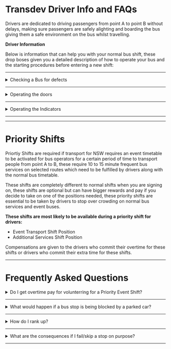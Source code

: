 # Transdev Driver Info and FAQs

Drivers are dedicated to driving passengers from point A to point B without delays, making sure passengers are safely alighting and boarding the bus giving them a safe environment on the bus whilst travelling. 

**Driver Information**

Below is information that can help you with your normal bus shift, these drop boses given you a detailed description of how to operate your bus and the starting procedures before entering a new shift:

----------------

<details>
<summary>Checking a Bus for defects</summary>
<br>
Checking a bus for defects is important to give passengers a feeling that they are safe on the bus and that it is operational, checking for defects can be anything for faulty bus stop buttons and passenger bus doors. 

Drivers should first check the exterior of the bus: 
- Checking the indicators
- Checking the doors work
- Checking around the buses exterior frame for damages
- Checking that the bus is clean on the inside
</details>

----------------

<details>
<summary>Operating the doors</summary>
<br>
The doors can be operated by checking your driver dash or the driver control panel on the driver cab roof, the doors are labelled as doors and are also labelled as rear and front to help you with the door controls.

Drivers should check if the doors and closed before continuing to drive to the next stop or destination.
</details>


----------------

<details>
<summary>Operating the Indicators</summary>
<br>
The indicators are important when alighting and boarding passangers, the left indicator must be turned on when pulling to a bus stop and right to allow commuters to stop and allow you to exit the bus stop.

***Keybinds:***
 
`X` for Hazards
 
`Z` for Left
 
`C` for Right
</details>

----------------
----------------
# Priority Shifts

Priortiy Shifts are required if transport for NSW requires an event timetable to be activated for bus operators for a certain period of time to transport people from point A to B, these require 10 to 15 minute frequent bus services on selected routes which need to be fulfilled by drivers along with the normal bus timetable.


These shifts are completely different to normal shifts when you are signing on, these shifts are optional but can have bigger rewards and pay if you decide to take on one of the positions needed, these priority shifts are essential to be taken by drivers to stop over crowding on normal bus services and event buses.

**These shifts are most likely to be available during a priority shift for drivers:**

- Event Transport Shift Position
- Additional Services Shift Position

Compensations are given to the drivers who commit their overtime for these shifts or drivers who commit their extra time for these shifts.

----------------

# Frequently Asked Questions

<details>
<summary>Do I get overtime pay for volunterring for a Priority Event Shift?</summary>
<br>
Yes, it will take 24 hours for it to apply to your balance.
</details>

----------------

<details>
<summary>What would happen if a bus stop is being blocked by a parked car?</summary>
<br>
Alight and board passangers firstly and then notify police about the illegally parked car, police will tow the car once you have notified them.
</details>

----------------

<details>
<summary>How do I rank up?</summary>
<br>
It depending on your acitivity and your duties you commit to, the Bus Operations Team makes that decision and tells the General Manager about it which will be considered effectively.
</details>

----------------

<details>
<summary>What are the consequences if I fail/skip a stop on purpose?</summary>
<br>
You will be given a warning about the incident and if you do it again, a possible demotion to transport officer of awaiting placement may be imminent.
</details>

----------------
